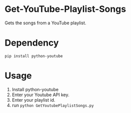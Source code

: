 # Get-YouTube-Playlist-Songs
Gets the songs from a YouTube playlist.

# Dependency
`pip install python-youtube`

# Usage
1. Install python-youtube
2. Enter your Youtube API key.
3. Enter your playlist id.
4. run `python GetYoutubePlaylistSongs.py`
